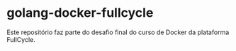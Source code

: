 # golang-docker-fullcycle
Este repositório faz parte do desafio final do curso de Docker da plataforma FullCycle.
